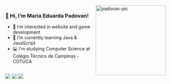 <img src="https://picrew.me/shareImg/org/202209/644129_keWbiEFb.png" align="right" alt="padovan-pic" width="220">

### 👋 Hi, I’m Maria Eduarda Padovan!

- 👀 I’m interested in website and game development
- 🌱 I’m currently learning Java & JavaScript
- 💻 I'm studying Computer Science at Colégio Técnico de Campinas - COTUCA

## <div> 
  <a href="https://instagram.com/dudixssz" target="_blank"><img src="https://img.shields.io/badge/-Instagram-%23E4405F?style=for-the-badge&logo=instagram&logoColor=white" target="_blank"></a>
  <a href="https://www.twitch.tv/padovsz" target="_blank"><img src="https://img.shields.io/badge/Twitch-9146FF?style=for-the-badge&logo=twitch&logoColor=white" target="_blank"></a>
  <a href="https://open.spotify.com/user/0alyfdrj4zw4lxmwi91f4ftju"><img src="https://img.shields.io/badge/-Spotify-04B431?style=for-the-badge&logo=spotify&logoColor=white" target="_blank"></a>
</div>
